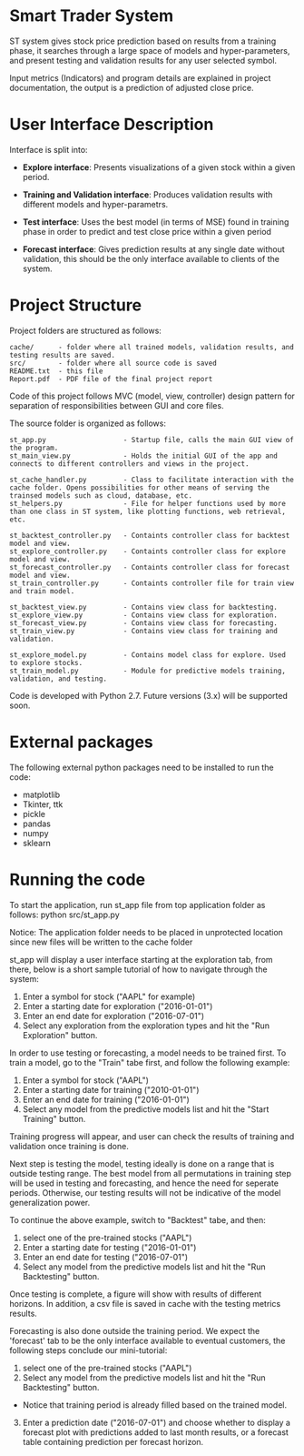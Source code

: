 # Smart Trader System
ST system gives stock price prediction based on results from a training  phase, it searches through a large space of models and hyper-parameters, and present testing and validation results for any user selected symbol.

Input metrics (Indicators) and program details are explained in project documentation, the output is a prediction of adjusted close price.

# User Interface Description

Interface is split into:

* **Explore interface**:
   Presents visualizations of a given stock within a given period.

* **Training and Validation interface**:
   Produces validation results with different models and hyper-parametrs.

* **Test interface**:
   Uses the best model (in terms of MSE) found in training phase in order to predict and test close price within a given period

* **Forecast interface**:
   Gives prediction results at any single date without validation, this should be the only interface available to clients of the system.

# Project Structure

Project folders are structured as follows:

	cache/		- folder where all trained models, validation results, and testing results are saved.
	src/		- folder where all source code is saved
	README.txt	- this file
	Report.pdf	- PDF file of the final project report

Code of this project follows MVC (model, view, controller) design pattern for separation of responsibilities between GUI and core files.

The source folder is organized as follows:

	st_app.py					- Startup file, calls the main GUI view of the program.
	st_main_view.py				- Holds the initial GUI of the app and connects to different controllers and views in the project.

	st_cache_handler.py			- Class to facilitate interaction with the cache folder. Opens possibilities for other means of serving the trainsed models such as cloud, database, etc.
	st_helpers.py				- File for helper functions used by more than one class in ST system, like plotting functions, web retrieval, etc.

	st_backtest_controller.py	- Containts controller class for backtest model and view.
	st_explore_controller.py	- Containts controller class for explore model and view.
	st_forecast_controller.py	- Containts controller class for forecast model and view.
	st_train_controller.py		- Containts controller file for train view and train model.

	st_backtest_view.py			- Contains view class for backtesting.
	st_explore_view.py			- Contains view class for exploration.
	st_forecast_view.py			- Contains view class for forecasting.
	st_train_view.py			- Contains view class for training and validation.
	
	st_explore_model.py			- Contains model class for explore. Used to explore stocks.
	st_train_model.py			- Module for predictive models training, validation, and testing.

Code is developed with Python 2.7. Future versions (3.x) will be supported soon.


# External packages

The following external python packages need to be installed to run the code:
* matplotlib
* Tkinter, ttk
* pickle
* pandas
* numpy
* sklearn


# Running the code

To start the application, run st_app file from top application folder as follows:
python src/st_app.py

Notice: The application folder needs to be placed in unprotected location since new files will be written to the cache folder

st_app will display a user interface starting at the exploration tab, from there, below is a short sample tutorial of how to navigate through the system:

1. Enter a symbol for stock ("AAPL" for example)
2. Enter a starting date for exploration ("2016-01-01")
3. Enter an end date for exploration ("2016-07-01")
4. Select any exploration from the exploration types and hit the "Run Exploration" button.

In order to use testing or forecasting, a model needs to be trained first. To train a model, go to the "Train" tabe first, and follow the following example:

1. Enter a symbol for stock ("AAPL")
2. Enter a starting date for training ("2010-01-01")
3. Enter an end date for training ("2016-01-01")
4. Select any model from the predictive models list and hit the "Start Training" button.

Training progress will appear, and user can check the results of training and validation once training is done.

Next step is testing the model, testing ideally is done on a range that is outside testing range. 
The best model from all permutations in training step will be used in testing and forecasting, and hence the need for seperate periods. Otherwise, our testing results will not be indicative of the model generalization power.

To continue the above example, switch to "Backtest" tabe, and then:

1. select one of the pre-trained stocks ("AAPL")
2. Enter a starting date for testing ("2016-01-01")
3. Enter an end date for testing ("2016-07-01")
4. Select any model from the predictive models list and hit the "Run Backtesting" button.

Once testing is complete, a figure will show with results of different horizons. In addition, a csv file is saved in cache with the testing metrics results.

Forecasting is also done outside the training period. We expect the 'forecast' tab to be the only interface available to eventual customers, the following steps conclude our mini-tutorial:

1. select one of the pre-trained stocks ("AAPL")
2. Select any model from the predictive models list and hit the "Run Backtesting" button.
* Notice that training period is already filled based on the trained model.
3. Enter a prediction date ("2016-07-01") and choose whether to display a forecast plot with predictions added to last month results, or a forecast table containing prediction per forecast horizon.
